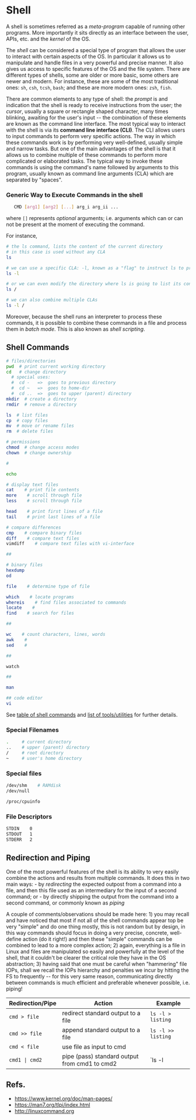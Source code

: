 # Shell
A shell is sometimes referred as a *meta-program* capable of running
other programs.
More importantly it sits directly as an interface between the user, APIs,
etc. and the *kernel* of the OS.

The *shell* can be considered a special  type of program that allows the user to interact with certain aspects of the OS.
In particular it allows us to manipulate and handle files in a very powerful and precise manner.
It also gives us access to specific features of the OS and the file system.
There are different types of shells, some are older or more basic, some others are newer and modern.
For instance, these are some of the most traditional ones: `sh`, `csh`, `tcsh`, `bash`;
and  these are more modern ones: `zsh`, `fish`.

There are common elements to any type of shell:
    the *prompt* is and indication that the shell is ready to receive instructions from the user;
    the *cursor*, usually a square or rectangle shaped character, many times blinking, awaiting for the user's input
-- the combination of these elements are known as the command line interface.
The most typical way to interact with the shell is via its **command line interface (CLI)**.
The CLI allows users to input commands to perform very specific actions.
The way in which these commands work is by performing very well-defined, usually
simple and narrow tasks.
But one of the main advantages of the shell is that it allows us to combine
multiple of these commands to perform more complicated or elaborated tasks.
The typical way to invoke these commands is using the command's name followed
by arguments to this program, usually known as command line arguments (CLA)
which are separated by "spaces".

### Generic Way to Execute Commands in the shell
```sh
   CMD [arg1] [arg2] [...] arg_i arg_ii ...
```
where `[]` represents *optional* arguments; i.e. arguments which can or can not be present at the moment of executing the command.

For instance,
```sh
# the ls command, lists the content of the current directory
# in this case is used without any CLA
ls

# we can use a specific CLA: -l, known as a "flag" to instruct ls to provide more details
ls -l

# or we can even modify the directory where ls is going to list its content, in this case in the "root" directory of the system
ls /

# we can also combine multiple CLAs
ls -l /
```

Moreover, because the shell runs an interpreter to process these commands, it is possible to combine these commands in a file and process them in *batch mode*.
This is also known as *shell scripting*.


## Shell Commands

```sh
# files/directories
pwd  # print current working directory
cd   # change directory
  # special uses:
  #  cd -   =>  goes to previous directory
  #  cd ~   =>  goes to home-dir
  #  cd ..  =>  goes to upper (parent) directory
mkdir  # create a directory
rmdir  # remove a directory

ls  # list files
cp  # copy files
mv  # move or rename files
rm  # delete files

# permissions
chmod  # change access modes
chown  # change ownership

#

echo

# display text files
cat    # print file contents
more    # scroll through file
less    # scroll through file

head    # print first lines of a file
tail    # print last lines of a file

# compare differences
cmp    # compare binary files
diff    # compare text files
vimdiff    # compare text files with vi-interface

##

# binary files
hexdump
od

file    # determine type of file

which    # locate programs
whereis    # find files associated to commands
locate    #
find    # search for files

##

wc    # count characters, lines, words
awk    # 
sed    #

##

watch

##

man

## code editor
vi
```

See [table of shell commands](shell_commands_table.md) and [list of tools/utilities](tools.md) for further details.


### Special Filenames
```sh
.     # current directory
..    # upper (parent) directory
/     # root directory
~     # user's home directory
```

### Special files
```sh
/dev/shm    # RAMdisk
/dev/null

/proc/cpuinfo
```

### File Descriptors
```sh
STDIN    0
STDOUT   1
STDERR   2
```

## Redirection and Piping
One of the most powerful features of the shell is its ability to very easily combine the actions and results from multiple commands.
It does this in two main ways:
    - by *redirecting* the expected outpost from a command into a file, and then this file used as an intermediary for the input of a second command; or
    - by directly shipping the output from the command into a second command, or commonly known as *piping*

A couple of comments/observations should be made here:
    1) you may recall and have noticed that most if not all of the shell commands appear top be very "simple" and do one thing mostly, this is not random but by design, in this way commands should focus in doing a very precise, concrete, well-define action (do it right!) and then these "simple" commands can be combined to lead to a more complex action;
    2) again, everything is a file in Linux and files are manipulated so easily and powerfully at the level of the shell, that it couldn't be clearer the critical role they have in the OS abstraction;
    3) having said that one must be careful when "hammering" file IOPs, shall we recall the IOPs hierarchy and penalties we incur by hitting the FS to frequently -- for this very same reason, communicating directly between commands is much efficient and preferable whenever possible, i.e. piping!

|  Redirection/Pipe |    Action    |    Example    |
|-----------------|-----------------------------------------|-------------------------|
| `cmd > file`    |    redirect standard output to a file   |    `ls -l > listing`    |
| `cmd >> file`   |    append standard output to a file     |    `ls -l >> listing`   |
| `cmd < file`    |    use file as input to cmd             |                         |
| `cmd1 \| cmd2`  |    pipe (pass) standard output from cmd1 to cmd2    |    `ls -l | wc -l`    |
    

## Refs.
   * https://www.kernel.org/doc/man-pages/
   * https://man7.org/tlpi/index.html
   * http://linuxcommand.org
